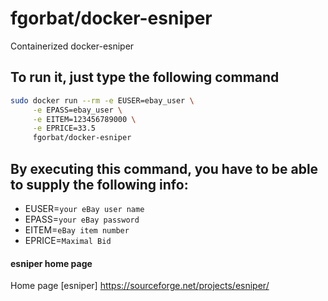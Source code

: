 # fgorbat/docker-esniper

Containerized docker-esniper

## To run it, just type the following command

```sh
sudo docker run --rm -e EUSER=ebay_user \
     -e EPASS=ebay_user \
     -e EITEM=123456789000 \
     -e EPRICE=33.5 
     fgorbat/docker-esniper
```

## By executing this command, you have to be able to supply the following info:

* EUSER=`your eBay user name`
* EPASS=`your eBay password`
* EITEM=`eBay item number`
* EPRICE=`Maximal Bid`

#### esniper home page
Home page [esniper] https://sourceforge.net/projects/esniper/
